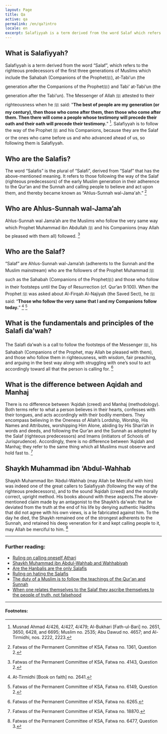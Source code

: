 ```yaml
---
layout: Page
title: Qa
active: qa
permalink: /en/qa?intro
locale: en
excerpt: Salafiyyah is a term derived from the word Salaf which refers to the righteous predecessors of the first three generations of Muslims.
---
```


## What is Salafiyyah?
Salafiyyah is a term derived from the word “Salaf”, which refers to the righteous predecessors of the first three generations of Muslims which include the Sahabah (Companions of the Prophetﷺ), at-Tabi‘un (the generation after the Companions of the Prophetﷺ) and Tabi‘ at-Tabi‘un (the generation after the Tabi‘un). The Messenger of Allah ﷺ attested to their righteousness when he ﷺ said: "**The best of people are my generation (or my century), then those who come after them, then those who come after them. Then there will come a people whose testimony will precede their oath and their oath will precede their testimony.**" [^1]. Salafiyyah is to follow the way of the Prophet ﷺ and his Companions, because they are the Salaf or the ones who came before us and who advanced ahead of us, so following them is Salafiyyah.

## Who are the Salafis?
The word “Salafis” is the plural of “Salafi”, derived from “Salaf” that has the above-mentioned meaning. It refers to those following the way of the Salaf (righteous predecessors) of the early Muslim generation in their adherence to the Qur‘an and the Sunnah and calling people to believe and act upon them, and thereby became known as “Ahlus-Sunnah wal-Jama'ah.” [^2]

## Who are Ahlus-Sunnah wal-Jama’ah
Ahlus-Sunnah wal Jama’ah are the Muslims who follow the very same way which Prophet Muhammad ibn Abdullah ﷺ and his Companions (may Allah be pleased with them all) followed. [^3]

## Who are the Salaf?
“Salaf” are Ahlus-Sunnah wal-Jama’ah (adherents to the Sunnah and the Muslim mainstream) who are the followers of the Prophet Muhammad ﷺ such as the Sahabah (Companions of the Prophetﷺ) and those who follow in their footsteps until the Day of Resurrection (cf. Qur’an 9:100). When the Prophet ﷺ was asked about Al-Firqah Al-Najiyah (the Saved Sect), he ﷺ said: “**Those who follow the very same that I and my Companions follow today.**” [^4] [^5]

## What is the fundamentals and principles of the Salafi da’wah?
The Salafi da’wah is a call to follow the footsteps of the Messenger ﷺ, his Sahabah (Companions of the Prophet, may Allah be pleased with them), and those who follow them in righteousness, with wisdom, fair preaching, and arguing in the best way along with struggling with one’s soul to act accordingly toward all that the person is calling for. [^6]

## What is the difference between Aqidah and Manhaj
There is no difference between ‘Aqidah (creed) and Manhaj (methodology). Both terms refer to what a person believes in their hearts, confesses with their tongues, and acts accordingly with their bodily members. They encompass believing in the Oneness of Allah’s Lordship, Worship, His Names and Attributes, worshipping Him Alone, abiding by His Shari’ah in words and deeds, and following the Qur’an and the Sunnah as adopted by the Salaf (righteous predecessors) and Imams (initiators of Schools of Jurisprudence). Accordingly, there is no difference between ‘Aqidah and Manhaj; they refer to the same thing which all Muslims must observe and hold fast to. [^7]

## Shaykh Muhammad ibn ‘Abdul-Wahhab
Shaykh Muhammad Ibn ‘Abdul-Wahhab (may Allah be Merciful with him) was indeed one of the great callers to Salafiyyah (following the way of the righteous predecessors), and to the sound ‘Aqidah (creed) and the morally correct, upright method. His books abound with these aspects.The above-mentioned claim made by an antagonist to the Shaykh’s da'wah: that he deviated from the truth at the end of his life by denying authentic Hadiths that did not agree with his own views, is a lie fabricated against him. To the day he died, the Shaykh remained one of the strongest adherents to the Sunnah, and retained his deep veneration for it and kept calling people to it, may Allah be merciful to him. [^8]

---
### Further reading: 
- [Ruling on calling oneself Athari](https://alsalafiyyah.github.io/audios/ruling-on-calling-onself-athari)
- [Shaykh Muhammad ibn Abdul-Wahhab and Wahhabiyah](https://alsalafiyyah.github.io/wahhabi)
- [Are the Hanbalis are the only Salafis](https://alsalafiyyah.github.io/are-hanabilah-the-only-salafis)
- [Ruling on hating the Salafis](https://alsalafiyyah.github.io/ruling-on-hating-salafis)
- [The duty of a Muslim is to follow the teachings of the Qur'an and Sunnah](https://alsalafiyyah.github.io/being-muslim-is-to-follow-quran-sunnah)
- [When one relates themselves to the Salaf they ascribe themselves to the people of truth, not falsehood](https://alsalafiyyah.github.io/salaf-are-ahlus-sunnah)

---
#### Footnotes:
[^1]: Musnad Ahmad 4/426, 4/427, 4/479; Al-Bukhari [Fath-ul-Bari] no. 2651, 3650, 6428, and 6695; Muslim no. 2535; Abu Dawud no. 4657; and Al-Tirmidhi, nos. 2222, 2223.
[^2]: Fatwas of the Permanent Committee of KSA, Fatwa no. 1361, Question 2.
[^3]: Fatwas of the Permanent Committee of KSA, Fatwa no. 4143, Question 2.
[^4]: At-Tirmidhi [Book on faith] no. 2641.
[^5]: Fatwas of the Permanent Committee of KSA, Fatwa no. 6149, Question 2.
[^6]: Fatwas of the Permanent Committee of KSA, Fatwa no. 6265.
[^7]: Fatwas of the Permanent Committee of KSA, Fatwa no. 18870.
[^8]: Fatwas of the Permanent Committee of KSA, Fatwa no. 6477, Question 3.
